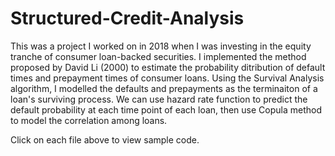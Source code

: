 # Structured-Credit-Analysis

This was a project I worked on in 2018 when I was investing in the equity tranche of consumer loan-backed securities. I implemented the method proposed by David Li (2000) to estimate the probability ditribution of default times and prepayment times of consumer loans. Using the Survival Analysis algorithm, I modelled the defaults and prepayments as the terminaiton of a loan's surviving process. We can use hazard rate function to predict the default probability at each time point of each loan, then use Copula method to model the correlation among loans.

Click on each file above to view sample code.
